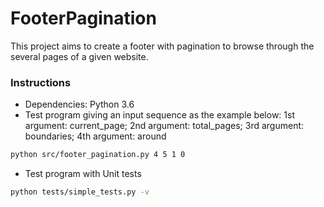# FooterPagination
This project aims to create a footer with pagination to browse through the several pages of a given website.

### Instructions
- Dependencies: Python 3.6
- Test program giving an input sequence as the example below: 1st argument: current_page; 2nd argument: total_pages; 3rd argument: boundaries; 4th argument: around
```sh
python src/footer_pagination.py 4 5 1 0
```
- Test program with Unit tests
```sh
python tests/simple_tests.py -v
```
